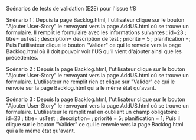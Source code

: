 Scénarios de tests de validation (E2E) pour l'issue #8

Snénario 1 : Depuis la page Backlog.html, l'utilisateur clique sur le bouton "Ajouter User-Story" le renvoyant vers la page AddUS.html où se trouve un formulaire.
Il remplit le formulaire avec les informations suivantes : id=23 ; titre= usTest ; description= description de test ; priorité = 5 ; planification =;
Puis l'utilisateur clique le bouton "Valider" ce qui le renvoie vers la page Backlog.html où il doit pouvoir voir l'US qu'il vient d'ajouter ainsi que les précédentes.

Scénario 2 : Depuis la page Backlog.html, l'utilisateur clique sur le bouton "Ajouter User-Story" le renvoyant vers la page AddUS.html où se trouve un formulaire.
L'utilisateur ne remplit rien et clique sur "Valider" ce qui le renvoie sur la page Backlog.html qui a le même état qu'avant.

Scénario 3 : Depuis la page Backlog.html, l'utilisateur clique sur le bouton "Ajouter User-Story" le renvoyant vers la page AddUS.html où se trouve un formulaire.
L'utilisateur le remplit mal en oubliant un champ obligatoire : id=23 ; titre= usTest ; description= ; priorité = 5; planification = 1;
Puis il clique sur le bouton "Valider" ce qui le renvoie vers la page Backlog.html qui a le même état qu'avant.
